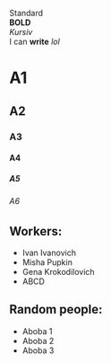 Standard  
**BOLD**  
_Kursiv_  
I can **write** _lol_

# A1

## A2

### A3

#### A4

##### A5

###### A6

## **Workers:**

- Ivan Ivanovich
- Misha Pupkin
- Gena Krokodilovich
- ABCD

## **Random people:**

- Aboba 1
- Aboba 2
- Aboba 3
